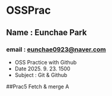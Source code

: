 # OSSPrac 
## Name : Eunchae Park
### email : eunchae0923@naver.com

- OSS Practice with Github
-  Date 2025. 9. 23. 1500
-  Subject : Git & Github

  ##Prac5
    Fetch & merge A
